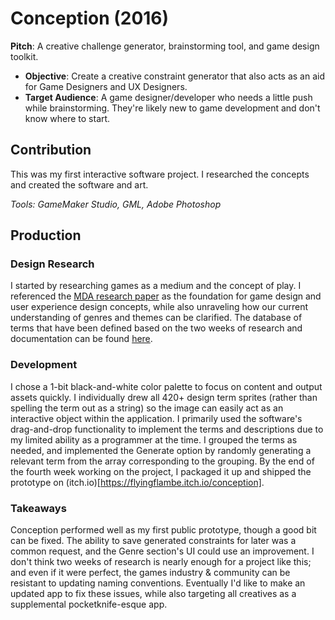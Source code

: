 # Conception (2016)
**Pitch**: A creative challenge generator, brainstorming tool, and game design toolkit.

- **Objective**: Create a creative constraint generator that also acts as an aid for Game Designers and UX Designers.
- **Target Audience**: A game designer/developer who needs a little push while brainstorming. They're likely new to game development and don't know where to start.

## Contribution
This was my first interactive software project. I researched the concepts and created the software and art.

*Tools: GameMaker Studio, GML, Adobe Photoshop*

## Production
### Design Research
I started by researching games as a medium and the concept of play. I referenced the [MDA research paper](https://aaai.org/papers/WS04-04-001-mda-a-formal-approach-to-game-design-and-game-research/) as the foundation for game design and user experience design concepts, while also unraveling how our current understanding of genres and themes can be clarified. The database of terms that have been defined based on the two weeks of research and documentation can be found [here](https://docs.google.com/document/d/1XLjDogZjFKwTWf-KGLIEqIpehJ7rWPEqKEwjZLQLoAY/edit?usp=sharing).

### Development
I chose a 1-bit black-and-white color palette to focus on content and output assets quickly. I individually drew all 420+ design term sprites (rather than spelling the term out as a string) so the image can easily act as an interactive object within the application.  I primarily used the software's drag-and-drop functionality to implement the terms and descriptions due to my limited ability as a programmer at the time. I grouped the terms as needed, and implemented the Generate option by randomly generating a relevant term from the array corresponding to the grouping. By the end of the fourth week working on the project, I packaged it up and shipped the prototype on (itch.io)[https://flyingflambe.itch.io/conception].

### Takeaways
Conception performed well as my first public prototype, though a good bit can be fixed. The ability to save generated constraints for later was a common request, and the Genre section's UI could use an improvement. I don't think two weeks of research is nearly enough for a project like this; and even if it were perfect, the games industry & community can be resistant to updating naming conventions. Eventually I'd like to make an updated app to fix these issues, while also targeting all creatives as a supplemental pocketknife-esque app.